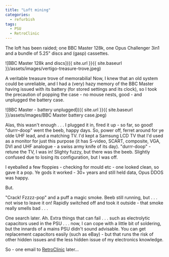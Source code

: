 ```yaml
---
title: "Loft mining"
categories:
  - refurbish
tags:
  - PSU
  - RetroClinic
---
```


The loft has been raided; one BBC Master 128k, one Opus Challenger 3in1 and a bundle of 5.25" discs and (gasp) cassettes.

![BBC Master 128k and discs]({{ site.url }}{{ site.baseurl }}/assets/images/vertigo-treasure-trove.jpeg)

A veritable treasure trove of memorabilia! Now, I knew that an old system could be unreliable, and I had a (very) hazy memory of the BBC Master having issued with its battery (for stored settings and its clock), so I took the precaution of popping the case - no mouse nests, good - and unplugged the battery case.

![BBC Master - battery unplugged]({{ site.url }}{{ site.baseurl }}/assets/images/BBC Master battery case.jpeg)

Alas, this wasn't enough . . . I plugged it in, fired it up - so far, so good! "durrr-doop" went the beeb, happy days. So, power off, ferret around for ye olde UHF lead, and a matching TV. I'd kept a Samsung LCD TV that I'd used as a monitor for just this purpose (it has S-video, SCART, composite, VGA, DVI and UHF analogue - a swiss army knife of its day). "durrr-doop" - retune the TV, I was in! Slighty fuzzy, but there was the beeb. Slightly confused due to losing its configuration, but I was off.

I eyeballed a few floppies - checking for mould etc - one looked clean, so gave it a pop. Ye gods it worked - 30+ years and still held data, Opus DDOS was happy.

But.

"Crack! Fzzzz-pop" and a puff a magic smoke. Beeb still running, but . . . not wise to leave it on! Rapidly switched off and took it outside - that smoke really smells bad . . .

One search later. Ah. Extra things that can fail . . . such as electrolytic capacitors used in the PSU . . . now, I can cope with a little bit of soldering, but the innards of a mains PSU didn't sound advisable. You can get replacement capacitors easily (such as eBay) - but that runs the risk of other hidden issues and the less hidden issue of my electronics knowledge.

So - one email to [RetroClinic](http://www.retroclinic.com) later...
